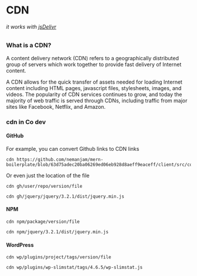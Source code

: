 # CDN
###### it works with [jsDelivr](https://github.com/jsdelivr/jsdelivr)

### What is a CDN?
A content delivery network (CDN) refers to a geographically distributed group of servers which work together to provide fast delivery of Internet content.

A CDN allows for the quick transfer of assets needed for loading Internet content including HTML pages, javascript files, stylesheets, images, and videos. The popularity of CDN services continues to grow, and today the majority of web traffic is served through CDNs, including traffic from major sites like Facebook, Netflix, and Amazon.

### cdn in Co dev

#### GitHub

For example, you can convert Github links to CDN links 

```
cdn https://github.com/nemanjam/mern-boilerplate/blob/63d75adec20ba06269ed06eb928d8aeff9eaceff/client/src/components/Footer/Footer.js
```

Or even just the location of the file 

```
cdn gh/user/repo/version/file

cdn gh/jquery/jquery/3.2.1/dist/jquery.min.js
```

#### NPM

```
cdn npm/package/version/file

cdn npm/jquery/3.2.1/dist/jquery.min.js
```

#### WordPress
```
cdn wp/plugins/project/tags/version/file

cdn wp/plugins/wp-slimstat/tags/4.6.5/wp-slimstat.js
```